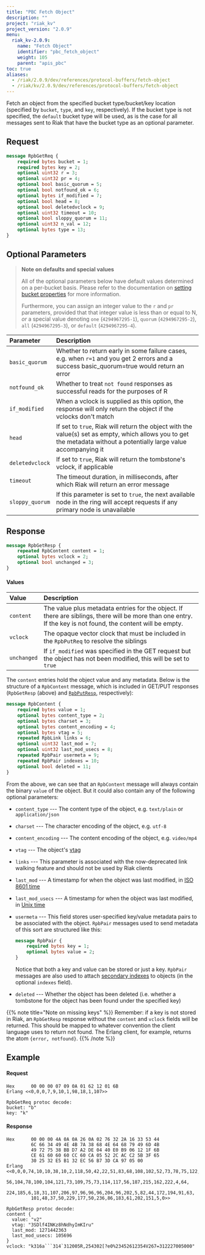 ```yaml
---
title: "PBC Fetch Object"
description: ""
project: "riak_kv"
project_version: "2.0.9"
menu:
  riak_kv-2.0.9:
    name: "Fetch Object"
    identifier: "pbc_fetch_object"
    weight: 105
    parent: "apis_pbc"
toc: true
aliases:
  - /riak/2.0.9/dev/references/protocol-buffers/fetch-object
  - /riak/kv/2.0.9/dev/references/protocol-buffers/fetch-object
---
```


Fetch an object from the specified bucket type/bucket/key location
(specified by `bucket`, `type`, and `key`, respectively). If the bucket
type is not specified, the `default` bucket type will be used, as is the
case for all messages sent to Riak that have the bucket type as an
optional parameter.

## Request

```protobuf
message RpbGetReq {
    required bytes bucket = 1;
    required bytes key = 2;
    optional uint32 r = 3;
    optional uint32 pr = 4;
    optional bool basic_quorum = 5;
    optional bool notfound_ok = 6;
    optional bytes if_modified = 7;
    optional bool head = 8;
    optional bool deletedvclock = 9;
    optional uint32 timeout = 10;
    optional bool sloppy_quorum = 11;
    optional uint32 n_val = 12;
    optional bytes type = 13;
}
```


## Optional Parameters

> **Note on defaults and special values**
>
> All of the optional parameters below have default values determined on a
per-bucket basis. Please refer to the documentation on [setting bucket properties](/riak/kv/2.0.9/developing/api/protocol-buffers/set-bucket-props) for more information.
>
> Furthermore, you can assign an integer value to the `r` and
`pr` parameters, provided that that integer value is less than or
equal to N, <em>or</em> a special value denoting `one`
(`4294967295-1`), `quorum` (`4294967295-2`),
`all` (`4294967295-3`), or `default`
(`4294967295-4`).

Parameter | Description |
:---------|:------------|
`basic_quorum` | Whether to return early in some failure cases, e.g. when `r=1` and you get 2 errors and a success basic_quorum=true would return an error
`notfound_ok` | Whether to treat `not found` responses as successful reads for the purposes of R
`if_modified` | When a vclock is supplied as this option, the response will only return the object if the vclocks don't match
`head` | If set to `true`, Riak will return the object with the value(s) set as empty, which allows you to get the metadata without a potentially large value accompanying it
`deletedvclock` | If set to `true`, Riak will return the tombstone's vclock, if applicable
`timeout` | The timeout duration, in milliseconds, after which Riak will return an error message
`sloppy_quorum` | If this parameter is set to `true`, the next available node in the ring will accept requests if any primary node is unavailable

## Response

```protobuf
message RpbGetResp {
    repeated RpbContent content = 1;
    optional bytes vclock = 2;
    optional bool unchanged = 3;
}
```

#### Values

Value | Description
:-----|:-----------
`content` | The value plus metadata entries for the object. If there are siblings, there will be more than one entry. If the key is not found, the content will be empty.
`vclock` | The opaque vector clock that must be included in the `RpbPutReq` to resolve the siblings
`unchanged` | If `if_modified` was specified in the GET request but the object has not been modified, this will be set to `true`

The <code>content</code> entries hold the object value and any metadata.
Below is the structure of a <code>RpbContent</code> message, which is
included in GET/PUT responses (`RpbGetResp` (above) and
[`RpbPutResp`](/riak/kv/2.0.9/developing/api/protocol-buffers/store-object), respectively):

```protobuf
message RpbContent {
    required bytes value = 1;
    optional bytes content_type = 2;
    optional bytes charset = 3;
    optional bytes content_encoding = 4;
    optional bytes vtag = 5;
    repeated RpbLink links = 6;
    optional uint32 last_mod = 7;
    optional uint32 last_mod_usecs = 8;
    repeated RpbPair usermeta = 9;
    repeated RpbPair indexes = 10;
    optional bool deleted = 11;
}
```

From the above, we can see that an `RpbContent` message will always
contain the binary `value` of the object. But it could also contain any
of the following optional parameters:

* `content_type` --- The content type of the object, e.g. `text/plain`
  or `application/json`
* `charset` --- The character encoding of the object, e.g. `utf-8`
* `content_encoding` --- The content encoding of the object, e.g.
  `video/mp4`
* `vtag` --- The object's [vtag](/riak/kv/2.0.9/learn/glossary/#vector-clock)
* `links` --- This parameter is associated with the now-deprecated link
  walking feature and should not be used by Riak clients
* `last_mod` --- A timestamp for when the object was last modified, in
  [ISO 8601 time](http://en.wikipedia.org/wiki/ISO_8601)
* `last_mod_usecs` --- A timestamp for when the object was last modified,
  in [Unix time](http://en.wikipedia.org/wiki/Unix_time)
* `usermeta` --- This field stores user-specified key/value metadata
  pairs to be associated with the object. `RpbPair` messages used to
  send metadata of this sort are structured like this:

    ```protobuf
    message RpbPair {
        required bytes key = 1;
        optional bytes value = 2;
    }
    ```
    Notice that both a key and value can be stored or just a key.
    `RpbPair` messages are also used to attach [secondary indexes](/riak/kv/2.0.9/developing/usage/secondary-indexes) to objects (in the optional
    `indexes` field).
* `deleted` --- Whether the object has been deleted (i.e. whether a
  tombstone for the object has been found under the specified key)

{{% note title="Note on missing keys" %}}
Remember: if a key is not stored in Riak, an `RpbGetResp` response without the
`content` and `vclock` fields will be returned. This should be mapped to
whatever convention the client language uses to return not found. The Erlang
client, for example, returns the atom `{error, notfound}`.
{{% /note %}}

## Example

#### Request

```
Hex      00 00 00 07 09 0A 01 62 12 01 6B
Erlang <<0,0,0,7,9,10,1,98,18,1,107>>

RpbGetReq protoc decode:
bucket: "b"
key: "k"
```

#### Response

```
Hex      00 00 00 4A 0A 0A 26 0A 02 76 32 2A 16 33 53 44
         6C 66 34 49 4E 4B 7A 38 68 4E 64 68 79 49 6D 4B
         49 72 75 38 BB D7 A2 DE 04 40 E0 B9 06 12 1F 6B
         CE 61 60 60 60 CC 60 CA 05 52 2C AC C2 5B 3F 65
         30 25 32 E5 B1 32 EC 56 B7 3D CA 97 05 00
Erlang <<0,0,0,74,10,10,38,10,2,118,50,42,22,51,83,68,108,102,52,73,78,75,122,
         56,104,78,100,104,121,73,109,75,73,114,117,56,187,215,162,222,4,64,
         224,185,6,18,31,107,206,97,96,96,96,204,96,202,5,82,44,172,194,91,63,
         101,48,37,50,229,177,50,236,86,183,61,202,151,5,0>>

RpbGetResp protoc decode:
content {
  value: "v2"
  vtag: "3SDlf4INKz8hNdhyImKIru"
  last_mod: 1271442363
  last_mod_usecs: 105696
}
vclock: "k316a```314`312005R,254302[?e0%23452612354V267=312227005000"
```
